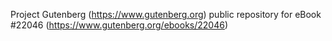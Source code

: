 Project Gutenberg (https://www.gutenberg.org) public repository for eBook #22046 (https://www.gutenberg.org/ebooks/22046)
